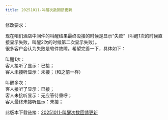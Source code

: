 ```yaml
---
title: 20251011-叫醒次数回馈更新
---
```

<p style={{fontSize:"20px"}}>修改要求：</p>
<p style={{marginLeft:"2em" ,fontSize:"20px"}}>
现在咱们酒店中间件的叫醒结果最终没接的时候是显示“失败”（叫醒1次的时候直接显示失败，叫醒2次的时候第二次显示失败）。<br />
很多客户会认为失败是软件故障。希望完善一下，具体如下：<br />

叫醒1次：<br />
客人接听了显示：已接；<br />
客人未接听显示：未接；（和之前一样）<br />

叫醒多次：<br />
客人接听了显示：已接；<br />
客人未接听显示：无应答待重呼；<br />
客人最终未接听显示：未接；
</p>

<p style={{fontSize:"20px"}}>此版本下载链接：<a href="static\updateSoftware\Standalone\Billing\计费4.0 20251011.rar" download>20251011-叫醒次数回馈更新</a></p>
